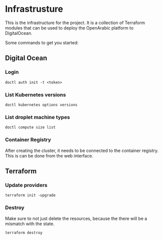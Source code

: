 # Infrastrusture

This is the infrastructure for the project. It is a collection of Terraform modules that can be used to deploy the OpenArabic platform to DigitalOcean.

Some commands to get you started:

## Digital Ocean

### Login

`doctl auth init -t <token>`

### List Kubernetes versions

`doctl kubernetes options versions`

### List droplet machine types

`doctl compute size list`

### Container Registry

After creating the cluster, it needs to be connected to the container registry. This is can be done from the web interface.

## Terraform

### Update providers

`terraform init -upgrade`

### Destroy

Make sure to not just delete the resources, because the there will be a mismatch with the state.

`terraform destroy`
